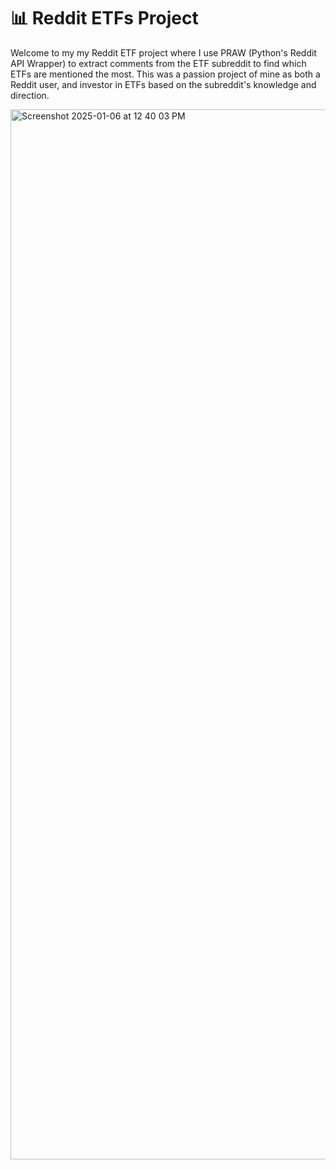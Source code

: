 # 📊 Reddit ETFs Project

Welcome to my my Reddit ETF project where I use PRAW (Python's Reddit API Wrapper) to extract comments from the ETF subreddit to find which ETFs are mentioned the most. This was a passion project of mine as both a Reddit user, and investor in ETFs based on the subreddit's knowledge and direction. 

<img width="1680" alt="Screenshot 2025-01-06 at 12 40 03 PM" src="https://github.com/user-attachments/assets/61cb73d9-3a7d-46ac-90a8-cae180322f0e" />
